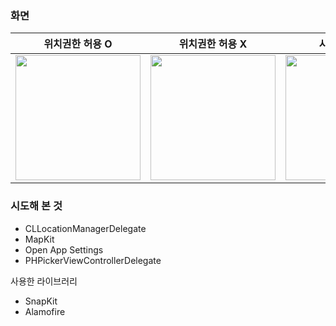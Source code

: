 ### 화면

|  위치권한 허용 O  |   위치권한 허용 X   |   사진 설정하기   |
|  :-------------: |  :-------------: |  :-------------: |
| <img width=200 src="https://github.com/user-attachments/assets/828195be-ae0e-4cd7-9d4c-6a2636446b9a"> | <img width=200 src="https://github.com/user-attachments/assets/202a98f7-7299-41f9-bfec-b6495145551e"> | <img width=200 src="https://github.com/user-attachments/assets/9644b5a0-e48c-4490-8848-285d70d8317a"> |


### 시도해 본 것
- CLLocationManagerDelegate
- MapKit
- Open App Settings
- PHPickerViewControllerDelegate


사용한 라이브러리
- SnapKit
- Alamofire
